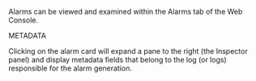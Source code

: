 
Alarms can be viewed and examined within the Alarms tab of the Web Console.


METADATA

Clicking on the alarm card will expand a pane to the right (the Inspector panel) and display metadata fields that belong to the log (or logs) responsible for the alarm generation.

